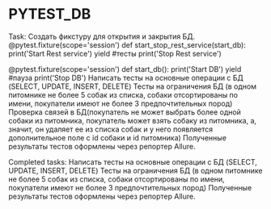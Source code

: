 # PYTEST_DB
Task: 
Создать фикстуру для открытия и закрытия БД. 
@pytest.fixture(scope='session') 
def start_stop_rest_service(start_db): 
    print('Start Rest service') 
    yield #тесты 
    print('Stop Rest service') 

@pytest.fixture(scope='session') 
def start_db(): 
    print('Start DB') 
    yield #пауза 
    print('Stop DB') 
Написать тесты на основные операции с БД (SELECT, UPDATE, INSERT, DELETE) 
Тесты на ограничения БД (в одном питомнике не более 5 собак из списка, собаки отсортированы по имени, покупатели имеют не более 3 предпочтительных пород) 
Проверка связей в БД(покупатель не может выбрать более одной собаки из питомника, покупатель может взять собаку из питомника, а, значит, он удаляет ее из списка собак и у него появляется дополнительное поле с id собаки и id питомника) 
Полученные результаты тестов оформлены через репортер Allure. 

Completed tasks: 
Написать тесты на основные операции с БД (SELECT, UPDATE, INSERT, DELETE) 
Тесты на ограничения БД (в одном питомнике не более 5 собак из списка, собаки отсортированы по имени, покупатели имеют не более 3 предпочтительных пород) 
Полученные результаты тестов оформлены через репортер Allure. 
